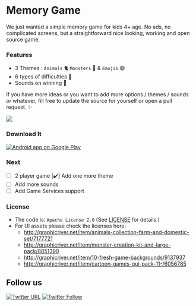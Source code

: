 # Memory Game

We just wanted a simple memory game for kids 4+ age. No ads, no complicated screens, but a straightforward nice looking, working and open source game.

### Features

- 3 Themes : `Animals` :cat2: `Monsters` :octopus: & `Emojis` :smile:  
- 6 types of difficulties :star2:
- Sounds on winning :musical_note:

If you have more ideas or you want to add more options / themes / sounds or whatever, fill free to update the source for yourself or open a pull request. :sparkles:

<img src="http://www.sromku.com/static/img/pregnancy_memorygame_preview.png"/>

### Download It

<a href="https://play.google.com/store/apps/details?id=com.snatik.matches">
  <img alt="Android app on Google Play" src="https://developer.android.com/images/brand/en_app_rgb_wo_45.png" />
</a>

### Next

- [ ] 2 player game
[:heavy_check_mark:] Add one more theme
- [ ] Add more sounds
- [ ] Add Game Services support 

### License

- The code is: `Apache License 2.0` (See [LICENSE](./LICENSE.md) for details.)
- For UI assets please check the licenses here:
	- http://graphicriver.net/item/animals-collection-farm-and-domestic-set/7177721
	- http://graphicriver.net/item/monster-creation-kit-and-large-pack/8851390
	- http://graphicriver.net/item/10-fresh-game-backgrounds/9137937
	- http://graphicriver.net/item/cartoon-games-gui-pack-11-/6056785


## Follow us

[![Twitter URL](https://img.shields.io/twitter/url/http/shields.io.svg?style=social)](https://twitter.com/intent/tweet?text=https://github.com/snatik/memory-game)
[![Twitter Follow](https://img.shields.io/twitter/follow/snatikteam.svg?style=social)](https://twitter.com/snatikteam)
